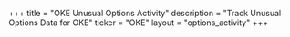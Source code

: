 +++
title = "OKE Unusual Options Activity"
description = "Track Unusual Options Data for OKE"
ticker = "OKE"
layout = "options_activity"
+++

